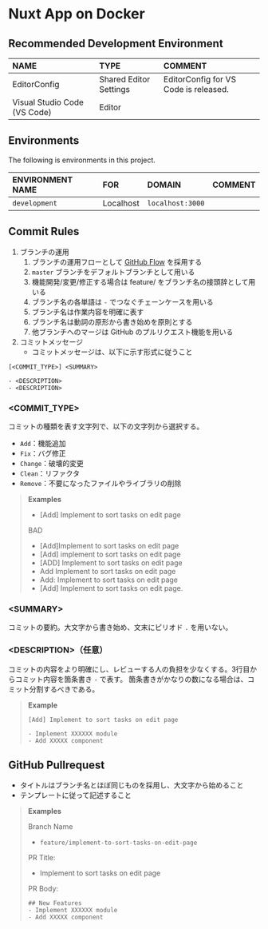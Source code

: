 # Nuxt App on Docker
## Recommended Development Environment

| NAME                         | TYPE                   | COMMENT                               |
|:-----------------------------|:-----------------------|:--------------------------------------|
| EditorConfig                 | Shared Editor Settings | EditorConfig for VS Code is released. |
| Visual Studio Code (VS Code) | Editor                 |                                       |


## Environments
The following is environments in this project.

| ENVIRONMENT NAME | FOR            | DOMAIN           | COMMENT     |
|:-----------------|:---------------|:-----------------|:------------|
| `development`    | Localhost      | `localhost:3000` |             |


## Commit Rules
1. ブランチの運用
	1. ブランチの運用フローとして [GitHub Flow](http://scottchacon.com/2011/08/31/github-flow.html) を採用する
	2. `master` ブランチをデフォルトブランチとして用いる
	3. 機能開発/変更/修正する場合は feature/ をブランチ名の接頭辞として用いる
	4. ブランチ名の各単語は `-` でつなぐチェーンケースを用いる
	5. ブランチ名は作業内容を明確に表す
	6. ブランチ名は動詞の原形から書き始めを原則とする
	7. 他ブランチへのマージは GitHub のプルリクエスト機能を用いる
2. コミットメッセージ
	- コミットメッセージは、以下に示す形式に従うこと

```
[<COMMIT_TYPE>] <SUMMARY>

- <DESCRIPTION>
- <DESCRIPTION>
```

### \<COMMIT_TYPE\>
コミットの種類を表す文字列で、以下の文字列から選択する。

- `Add`：機能追加
- `Fix`：バグ修正
- `Change`：破壊的変更
- `Clean`：リファクタ
- `Remove`：不要になったファイルやライブラリの削除

> **Examples**
> 
> - [Add] Implement to sort tasks on edit page 
> 
> BAD
> 
> - [Add]Implement to sort tasks on edit page
> - [Add] implement to sort tasks on edit page
> - [ADD] Implement to sort tasks on edit page
> - Add Implement to sort tasks on edit page
> - Add: Implement to sort tasks on edit page
> - [Add] Implement to sort tasks on edit page.

### \<SUMMARY\>
コミットの要約。大文字から書き始め、文末にピリオド `.` を用いない。

### \<DESCRIPTION\>（任意）
コミットの内容をより明確にし、レビューする人の負担を少なくする。3行目からコミット内容を箇条書き `-` で表す。
箇条書きがかなりの数になる場合は、コミット分割するべきである。

> **Example**
> 
> ```
> [Add] Implement to sort tasks on edit page 
>
> - Implement XXXXXX module 
> - Add XXXXX component

## GitHub Pullrequest
- タイトルはブランチ名とほぼ同じものを採用し、大文字から始めること
- テンプレートに従って記述すること

> **Examples**
> 
> Branch Name
> 
> - `feature/implement-to-sort-tasks-on-edit-page`
> 
> PR Title:
> 
> - Implement to sort tasks on edit page 
> 
> 
> PR Body:
> 
> ```
> ## New Features
> - Implement XXXXXX module 
> - Add XXXXX component
> ```
